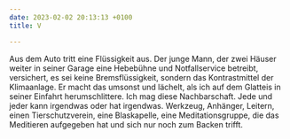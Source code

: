 ```yaml
---
date: 2023-02-02 20:13:13 +0100
title: V

---
```

Aus dem Auto tritt eine Flüssigkeit aus. Der junge Mann, der zwei Häuser weiter in seiner Garage eine Hebebühne und Notfallservice betreibt, versichert, es sei keine Bremsflüssigkeit, sondern das Kontrastmittel der Klimaanlage. Er macht das umsonst und lächelt, als ich auf dem Glatteis in seiner Einfahrt herumschlittere. Ich mag diese Nachbarschaft. Jede und jeder kann irgendwas oder hat irgendwas. Werkzeug, Anhänger, Leitern, einen Tierschutzverein, eine Blaskapelle, eine Meditationsgruppe, die das Meditieren aufgegeben hat und sich nur noch zum Backen trifft.